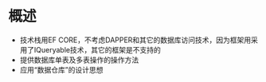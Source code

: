 ﻿# 概述
* 技术栈用EF CORE，不考虑DAPPER和其它的数据库访问技术，因为框架用采用了IQueryable技术，其它的框架是不支持的
* 提供数据库单表及多表操作的操作方法
* 应用“数据仓库”的设计思想